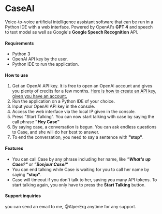 
# CaseAI

Voice-to-voice artificial intelligence assistant software that can be run in a Python IDE with a web interface. Powered by OpenAI's **GPT 4** and speech to text model as well as Google's **Google Speech Recognition** API.

#### Requirements

- Python 3
- OpenAI API key by the user.
- Python IDE to run the application.

#### How to use

1. Get an OpenAI API key. It is free to open an OpenAI account and gives you plenty of credits for a few months. [Here is how to create an API key, given you have an account.](https://help.openai.com/en/articles/4936850-where-do-i-find-my-api-key)
2. Run the application on a Python IDE of your choice.
3. Input your OpenAI API key in the console.
4. Access the web interface via the local IP given in the console.
5. Press "Start Talking". You can now start talking with case by saying the call phrase **"Hey Case"**
6. By saying case, a conversation is begun. You can ask endless questions to Case, and she will do her best to answer.
7. To end the conversation, you need to say a sentence with **"stop"**.

#### Features

- You can call Case by any phrase including her name, like _**"What's up Case?"**_ or **_"Bonjour Case!"_**
- You can end talking while Case is waiting for you to call her name by saying **"stop"**.
- Case will timeout if you don't talk to her, saving you many API tokens. To start talking again, you only have to press the **Start Talking** button.

#### Support inquiries

you can send an email to me, @AlperErg anytime for any support.
